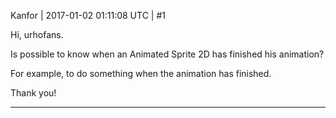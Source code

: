 Kanfor | 2017-01-02 01:11:08 UTC | #1

Hi, urhofans.

Is possible to know when an Animated Sprite 2D has finished his animation?

For example, to do something when the animation has finished.

Thank you!

-------------------------

